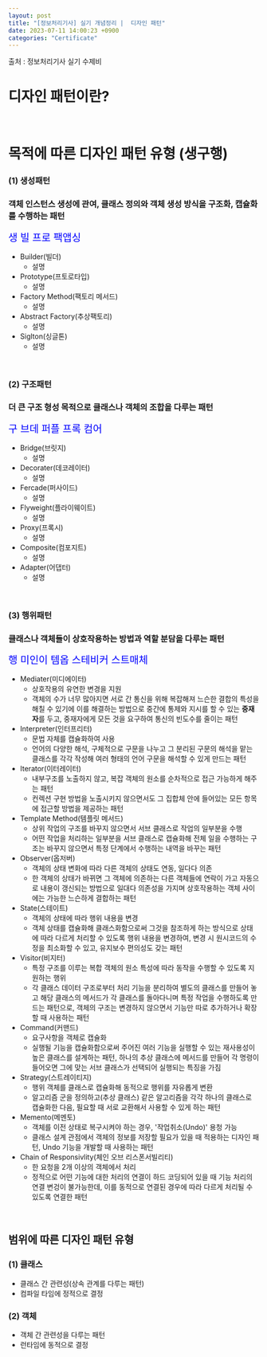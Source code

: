 ```yaml
---
layout: post
title: "[정보처리기사] 실기 개념정리 |  디자인 패턴"
date: 2023-07-11 14:00:23 +0900
categories: "Certificate"
---
```


출처 : 정보처리기사 실기 수제비 

# 디자인 패턴이란?


<br>

# 목적에 따른 디자인 패턴 유형 (생구행)
### (1) 생성패턴
### 객체 인스턴스 생성에 관여, 클래스 정의와 객체 생성 방식을 구조화, 캡슐화를 수행하는 패턴
<font style='color: blue; font-size: 20px; font-weight: bord;'>생 빌 프로 팩앱싱</font>   
- Builder(빌더)
  - 설명
- Prototype(프토로타입)
   - 설명   
- Factory Method(팩토리 메서드) 
   - 설명
- Abstract Factory(추상팩토리) 
   - 설명
- Siglton(싱글톤) 
  - 설명
   
<br>

### (2) 구조패턴
### 더 큰 구조 형성 목적으로 클래스나 객체의 조합을 다루는 패턴
<font style='color: blue; font-size: 20px; font-weight: bord;'>구 브데 퍼플 프록 컴어</font>   
- Bridge(브릿지)
   - 설명
- Decorater(데코레이터) 
   - 설명
- Fercade(퍼사이드)
    - 설명
- Flyweight(플라이웨이트)
    - 설명
- Proxy(프록시) 
   - 설명
- Composite(컴포지트) 
   - 설명
- Adapter(어댑터)
   - 설명

<br>

### (3) 행위패턴
### 클래스나 객체들이 상호작용하는 방법과 역할 분담을 다루는 패턴
<font style='color: blue; font-size: 20px; font-weight: bord; '>행 미인이 템옵 스테비커 스트매체</font>   
- Mediater(미디에이터)
   - 상호작용의 유연한 변경을 지원
   - 객체의 수가 너무 많아지면 서로 간 통신을 위해 복잡해져 느슨한 결합의 특성을 해칠 수 있기에 이를 해결하는 방법으로 중간에 통제와 지시를 할 수 있는 **중재자**를 두고, 중재자에게 모든 것을 요구하여 통신의 빈도수를 줄이는  패턴
- Interpreter(인터프리터)
   - 문법 자체를 캡슐화하여 사용
   - 언어의 다양한 해석, 구체적으로 구문을 나누고 그 분리된 구문의 해석을 맡는 클래스를 각각 작성해 여러 형태의 언어 구문을 해석할 수 있게 만드는 패턴
- Iterator(이터레이터)
    - 내부구조를 노출하지 않고, 복잡 객체의 원소를 순차적으로 접근 가능하게 해주는 패턴
    - 컨렉션 구현 방법을 노출시키지 않으면서도 그 집합체 안에 들어있는 모든 항목에 접근할 방법을 제공하는 패턴
- Template Method(템플릿 메서드)
    - 상위 작업의 구조를 바꾸지 않으면서 서브 클래스로 작업의 일부분을 수행 
    - 어떤 작업을 처리하는 일부분을 서브 클래스로 캡슐화해 전체 일을 수행하는 구조는 바꾸지 않으면서 특정 단계에서 수행하는 내역을 바꾸는 패턴
- Observer(옵저버)
    - 객체의 상태 변화에 따라 다른 객체의 상태도 연동, 일다다 의존
    - 한 객체의 상태가 바뀌면 그 객체에 의존하는 다른 객체들에 연락이 가고 자동으로 내용이 갱신되는 방법으로 일대다 의존성을 가지며 상호작용하는 객체 사이에는 가능한 느슨하게 결합하는 패턴 
- State(스테이트)
    - 객체의 상태에 따라 행위 내용을 변경
    - 객체 상태를 캡슐화해 클래스화함으로써 그것을 참조하게 하는 방식으로 상태에 따라 다르게 처리할 수 있도록 행위 내용을 변경하여, 변경 시 원시코드의 수정을 최소화할 수 있고, 유지보수 편의성도 갖는 패턴 
- Visitor(비지터)
    - 특정 구조를 이루는 복합 객체의 원소 특성에 따라 동작을 수행할 수 있도록 지원하는 행위
    - 각 클래스 데이터 구조로부터 처리 기능을 분리하여 별도의 클래스를 만들어 놓고 해당 클래스의 메서드가 각 클래스를 돌아다니며 특정 작업을 수행하도록 만드는 패턴으로, 객체의 구조는 변경하지 않으면서 기능만 따로 추가하거나 확장할 때 사용하는 패턴
- Command(커맨드)
    - 요구사항을 객체로 캡슐화
    - 실행될 기능을 캡슐화함으로써 주어진 여러 기능을 실행할 수 있는 재사용성이 높은 클래스를 설계하는 패턴, 하나의 추상 클래스에 메서드를 만들어 각 명령이 들어오면 그에 맞는 서브 클래스가 선택되어 실행되는 특징을 가짐
- Strategy(스트레이티지)
   - 행위 객체를 클래스로 캡슐화해 동적으로 행위를 자유롭게 변환
   - 알고리즘 군을 정의하고(추상 클래스) 같은 알고리즘을 각각 하나의 클래스로 캡슐화한 다음, 필요할 때 서로 교환해서 사용할 수 있게 하는 패턴
- Memento(메멘토)
    - 객체를 이전 상태로 복구시켜야 하는 경우, '작업취소(Undo)' 용청 가능
    - 클래스 설계 관점에서 객체의 정보를 저장할 필요가 있을 때 적용하는 디자인 패턴, Undo 기능을 개발할 때 사용하는 패턴
- Chain of Responsivlity(체인 오브 리스폰서빌리티)
    - 한 요청을 2개 이상의 객체에서 처리
    - 정적으로 어떤 기능에 대한 처리의 연결이 하드 코딩되어 있을 때 기능 처리의 연결 변겅이 불가능한데, 이를 동적으로 연결된 경우에 따라 다르게 처리될 수 있도록 연결한 패턴

<br>

## 범위에 따른 디자인 패턴 유형 
### (1) 클래스
- 클래스 간 관련성(상속 관계를 다루는 패턴)
- 컴파일 타임에 정적으로 결정
  

### (2) 객체
- 객체 간 관련성을 다루는 패턴
- 런타임에 동적으로 결정